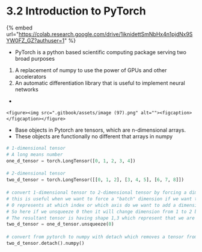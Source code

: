 # 3.2 Introduction to PyTorch

{% embed url="https://colab.research.google.com/drive/1iknidettSmNbHx4n1pjdNx9SYW0FZ_GZ?authuser=1" %}

&#x20;

* PyTorch is a python based scientific computing package serving two broad purposes

1. A replacement of numpy to use the power of GPUs and other accelerators
2. An automatic differentiation library that is useful to implement neural networks

*

    <figure><img src=".gitbook/assets/image (97).png" alt=""><figcaption></figcaption></figure>
* Base objects in Pytorch are tensors, which are n-dimensional arrays.
* These objects are functionally no different that arrays in numpy



```python
# 1-dimensional tensor
# A long means number
one_d_tensor = torch.LongTensor([0, 1, 2, 3, 4])

# 2-dimensional tensor
two_d_tensor = torch.LongTensor([[0, 1, 2], [3, 4, 5], [6, 7, 8]])

# convert 1-dimensional tensor to 2-dimensional tensor by forcing a dimension in the front
# this is useful when we want to force a "batch" dimension if we want to predict a single example
# 0 represents at which index or which axis do we want to add a dimension
# So here if we unsqueeze 0 then it will change dimension from 1 to 2 by adding a dimension in front
# The resultant tensor is having shape 1,3 which represent that we are passing 1 data point of size 3
two_d_tensor = one_d_tensor.unsqueeze(0)

# convert from pytorch to numpy with detach which removes a tensor from a computation graph (will be useful later)
two_d_tensor.detach().numpy()

```
